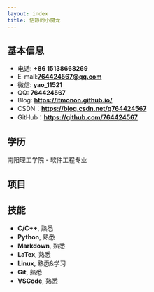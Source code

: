 ```yaml
---
layout: index
title: 恬静的小魔龙
---
```

## 基本信息

- 电话: **+86 15138668269**
- E-mail:**764424567@qq.com**
- 微信: **yao_11521**
- QQ: **764424567**
- Blog: **<https://itmonon.github.io/>**
- CSDN：**<https://blog.csdn.net/q764424567>**
- GitHub：**<https://github.com/764424567>**

## 学历

南阳理工学院 - 软件工程专业

## 项目



## 技能

- **C/C++**, 熟悉
- **Python**, 熟悉
- **Markdown**, 熟悉
- **LaTex**, 熟悉
- **Linux**, 熟悉&学习
- **Git**, 熟悉
- **VSCode**, 熟悉